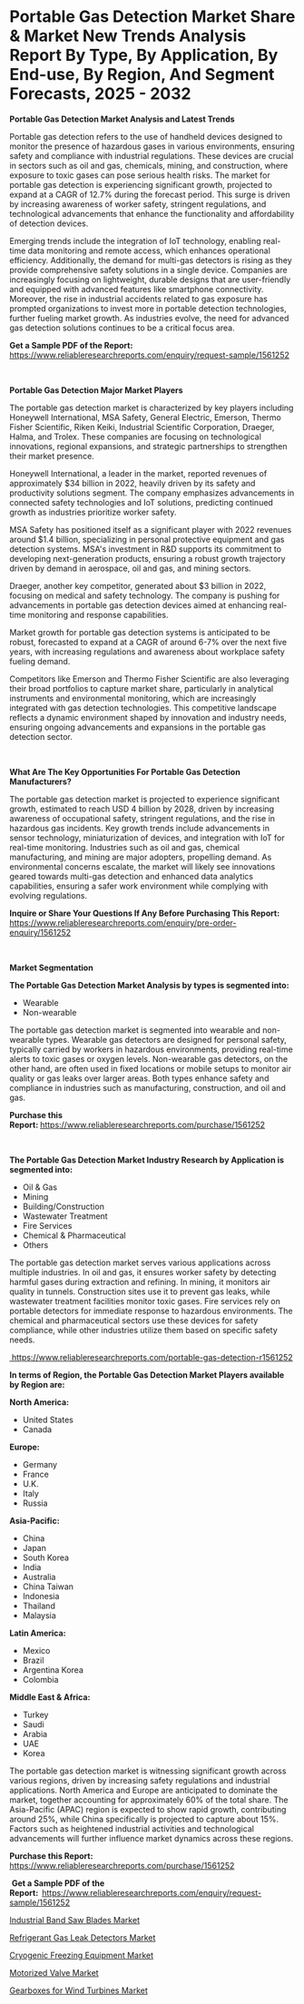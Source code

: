 <p><h1>Portable Gas Detection Market Share & Market New Trends Analysis Report By Type, By Application, By End-use, By Region, And Segment Forecasts, 2025 - 2032</h1></p><p><strong>Portable Gas Detection Market Analysis and Latest Trends</strong></p>
<p><p>Portable gas detection refers to the use of handheld devices designed to monitor the presence of hazardous gases in various environments, ensuring safety and compliance with industrial regulations. These devices are crucial in sectors such as oil and gas, chemicals, mining, and construction, where exposure to toxic gases can pose serious health risks. The market for portable gas detection is experiencing significant growth, projected to expand at a CAGR of 12.7% during the forecast period. This surge is driven by increasing awareness of worker safety, stringent regulations, and technological advancements that enhance the functionality and affordability of detection devices. </p><p>Emerging trends include the integration of IoT technology, enabling real-time data monitoring and remote access, which enhances operational efficiency. Additionally, the demand for multi-gas detectors is rising as they provide comprehensive safety solutions in a single device. Companies are increasingly focusing on lightweight, durable designs that are user-friendly and equipped with advanced features like smartphone connectivity. Moreover, the rise in industrial accidents related to gas exposure has prompted organizations to invest more in portable detection technologies, further fueling market growth. As industries evolve, the need for advanced gas detection solutions continues to be a critical focus area.</p></p>
<p><strong>Get a Sample PDF of the Report:&nbsp;</strong> <a href="https://www.reliableresearchreports.com/enquiry/request-sample/1561252?utm_campaign=33&utm_medium=2&utm_source=Github&utm_content=ia&utm_term=16022025&utm_id=portable-gas-detection">https://www.reliableresearchreports.com/enquiry/request-sample/1561252</a></p>
<p>&nbsp;</p>
<p><strong>Portable Gas Detection Major Market Players</strong></p>
<p><p>The portable gas detection market is characterized by key players including Honeywell International, MSA Safety, General Electric, Emerson, Thermo Fisher Scientific, Riken Keiki, Industrial Scientific Corporation, Draeger, Halma, and Trolex. These companies are focusing on technological innovations, regional expansions, and strategic partnerships to strengthen their market presence.</p><p>Honeywell International, a leader in the market, reported revenues of approximately $34 billion in 2022, heavily driven by its safety and productivity solutions segment. The company emphasizes advancements in connected safety technologies and IoT solutions, predicting continued growth as industries prioritize worker safety.</p><p>MSA Safety has positioned itself as a significant player with 2022 revenues around $1.4 billion, specializing in personal protective equipment and gas detection systems. MSA's investment in R&D supports its commitment to developing next-generation products, ensuring a robust growth trajectory driven by demand in aerospace, oil and gas, and mining sectors.</p><p>Draeger, another key competitor, generated about $3 billion in 2022, focusing on medical and safety technology. The company is pushing for advancements in portable gas detection devices aimed at enhancing real-time monitoring and response capabilities.</p><p>Market growth for portable gas detection systems is anticipated to be robust, forecasted to expand at a CAGR of around 6-7% over the next five years, with increasing regulations and awareness about workplace safety fueling demand.</p><p>Competitors like Emerson and Thermo Fisher Scientific are also leveraging their broad portfolios to capture market share, particularly in analytical instruments and environmental monitoring, which are increasingly integrated with gas detection technologies. This competitive landscape reflects a dynamic environment shaped by innovation and industry needs, ensuring ongoing advancements and expansions in the portable gas detection sector.</p></p>
<p>&nbsp;</p>
<p><strong>What Are The Key Opportunities For Portable Gas Detection Manufacturers?</strong></p>
<p><p>The portable gas detection market is projected to experience significant growth, estimated to reach USD 4 billion by 2028, driven by increasing awareness of occupational safety, stringent regulations, and the rise in hazardous gas incidents. Key growth trends include advancements in sensor technology, miniaturization of devices, and integration with IoT for real-time monitoring. Industries such as oil and gas, chemical manufacturing, and mining are major adopters, propelling demand. As environmental concerns escalate, the market will likely see innovations geared towards multi-gas detection and enhanced data analytics capabilities, ensuring a safer work environment while complying with evolving regulations.</p></p>
<p><strong>Inquire or Share Your Questions If Any Before Purchasing This Report:</strong> <a href="https://www.reliableresearchreports.com/enquiry/pre-order-enquiry/1561252?utm_campaign=33&utm_medium=2&utm_source=Github&utm_content=ia&utm_term=16022025&utm_id=portable-gas-detection">https://www.reliableresearchreports.com/enquiry/pre-order-enquiry/1561252</a></p>
<p>&nbsp;</p>
<p><strong>Market Segmentation</strong></p>
<p><strong>The Portable Gas Detection Market Analysis by types is segmented into:</strong></p>
<p><ul><li>Wearable</li><li>Non-wearable</li></ul></p>
<p><p>The portable gas detection market is segmented into wearable and non-wearable types. Wearable gas detectors are designed for personal safety, typically carried by workers in hazardous environments, providing real-time alerts to toxic gases or oxygen levels. Non-wearable gas detectors, on the other hand, are often used in fixed locations or mobile setups to monitor air quality or gas leaks over larger areas. Both types enhance safety and compliance in industries such as manufacturing, construction, and oil and gas.</p></p>
<p><strong>Purchase this Report:&nbsp;</strong><a href="https://www.reliableresearchreports.com/purchase/1561252?utm_campaign=33&utm_medium=2&utm_source=Github&utm_content=ia&utm_term=16022025&utm_id=portable-gas-detection">https://www.reliableresearchreports.com/purchase/1561252</a></p>
<p>&nbsp;</p>
<p><strong>The Portable Gas Detection Market Industry Research by Application is segmented into:</strong></p>
<p><ul><li>Oil & Gas</li><li>Mining</li><li>Building/Construction</li><li>Wastewater Treatment</li><li>Fire Services</li><li>Chemical & Pharmaceutical</li><li>Others</li></ul></p>
<p><p>The portable gas detection market serves various applications across multiple industries. In oil and gas, it ensures worker safety by detecting harmful gases during extraction and refining. In mining, it monitors air quality in tunnels. Construction sites use it to prevent gas leaks, while wastewater treatment facilities monitor toxic gases. Fire services rely on portable detectors for immediate response to hazardous environments. The chemical and pharmaceutical sectors use these devices for safety compliance, while other industries utilize them based on specific safety needs.</p></p>
<p><a href="https://www.reliableresearchreports.com/portable-gas-detection-r1561252?utm_campaign=33&utm_medium=2&utm_source=Github&utm_content=ia&utm_term=16022025&utm_id=portable-gas-detection">&nbsp;https://www.reliableresearchreports.com/portable-gas-detection-r1561252</a></p>
<p><strong>In terms of Region, the Portable Gas Detection Market Players available by Region are:</strong></p>
<p>
    <p> <strong> North America: </strong>
        <ul>
            <li>United States</li>
            <li>Canada</li>
        </ul>
        </p> 
    <p> <strong> Europe: </strong>
        <ul>
            <li>Germany</li>
            <li>France</li>
            <li>U.K.</li>
            <li>Italy</li>
            <li>Russia</li>
        </ul>
        </p> 
    <p> <strong> Asia-Pacific: </strong>
        <ul>
            <li>China</li>
            <li>Japan</li>
            <li>South Korea</li>
            <li>India</li>
            <li>Australia</li>
            <li>China Taiwan</li>
            <li>Indonesia</li>
            <li>Thailand</li>
            <li>Malaysia</li>
        </ul>
        </p> 
    <p> <strong> Latin America: </strong>
        <ul>
            <li>Mexico</li>
            <li>Brazil</li>
            <li>Argentina Korea</li>
            <li>Colombia</li>
        </ul>
        </p> 
    <p> <strong> Middle East & Africa: </strong>
        <ul>
            <li>Turkey</li>
            <li>Saudi</li>
            <li>Arabia</li>
            <li>UAE</li>
            <li>Korea</li>
        </ul>
    </p>
    </p>
<p><p>The portable gas detection market is witnessing significant growth across various regions, driven by increasing safety regulations and industrial applications. North America and Europe are anticipated to dominate the market, together accounting for approximately 60% of the total share. The Asia-Pacific (APAC) region is expected to show rapid growth, contributing around 25%, while China specifically is projected to capture about 15%. Factors such as heightened industrial activities and technological advancements will further influence market dynamics across these regions.</p></p>
<p><strong>Purchase this Report: </strong><a href="https://www.reliableresearchreports.com/purchase/1561252?utm_campaign=33&utm_medium=2&utm_source=Github&utm_content=ia&utm_term=16022025&utm_id=portable-gas-detection">https://www.reliableresearchreports.com/purchase/1561252</a></p>
<p>&nbsp;<strong>Get a Sample PDF of the Report:&nbsp;&nbsp;</strong><a href="https://www.reliableresearchreports.com/enquiry/request-sample/1561252?utm_campaign=33&utm_medium=2&utm_source=Github&utm_content=ia&utm_term=16022025&utm_id=portable-gas-detection">https://www.reliableresearchreports.com/enquiry/request-sample/1561252</a></p>
<p><strong></strong></p>
<p><p><a href="https://github.com/kimberjam0i/Market-Research-Report-List-1/blob/main/industrial-band-saw-blades-market.md?utm_campaign=33&utm_medium=2&utm_source=Github&utm_content=ia&utm_term=16022025&utm_id=portable-gas-detection">Industrial Band Saw Blades Market</a></p><p><a href="https://github.com/ElviraLeka1962/Market-Research-Report-List-1/blob/main/refrigerant-gas-leak-detectors-market.md?utm_campaign=33&utm_medium=2&utm_source=Github&utm_content=ia&utm_term=16022025&utm_id=portable-gas-detection">Refrigerant Gas Leak Detectors Market</a></p><p><a href="https://github.com/darenph8er/Market-Research-Report-List-1/blob/main/cryogenic-freezing-equipment-market.md?utm_campaign=33&utm_medium=2&utm_source=Github&utm_content=ia&utm_term=16022025&utm_id=portable-gas-detection">Cryogenic Freezing Equipment Market</a></p><p><a href="https://github.com/rosalinebhakta48/Market-Research-Report-List-1/blob/main/motorized-valve-market.md?utm_campaign=33&utm_medium=2&utm_source=Github&utm_content=ia&utm_term=16022025&utm_id=portable-gas-detection">Motorized Valve Market</a></p><p><a href="https://github.com/nathaliehurles7142/Market-Research-Report-List-1/blob/main/gearboxes-for-wind-turbines-market.md?utm_campaign=33&utm_medium=2&utm_source=Github&utm_content=ia&utm_term=16022025&utm_id=portable-gas-detection">Gearboxes for Wind Turbines Market</a></p></p>
